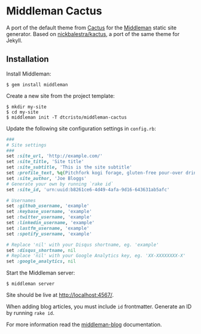 # Middleman Cactus

A port of the default theme from [Cactus](http://cactusformac.com/) for the [Middleman](https://middlemanapp.com/) static site generator. Based on [nickbalestra/kactus](https://github.com/nickbalestra/kactus), a port of the same theme for Jekyll.

## Installation

Install Middleman:

    $ gem install middleman

Create a new site from the project template:

    $ mkdir my-site
    $ cd my-site
    $ middleman init -T dtcristo/middleman-cactus

Update the following site configuration settings in `config.rb`:

```ruby
###
# Site settings
###
set :site_url, 'http://example.com/'
set :site_title, 'Site title'
set :site_subtitle, 'This is the site subtitle'
set :profile_text, %q(Pitchfork kogi forage, gluten-free pour-over drinking vinegar Etsy narwhal next level shabby chic bicycle rights tofu mustache scenester. Intelligentsia Brooklyn mumblecore, church-key meggings cardigan quinoa gluten-free banjo. Polaroid beard 8-bit, lumbersexual photo booth forage bitters mustache drinking vinegar biodiesel cardigan. Four loko raw denim polaroid selfies, mixtape skateboard lumbersexual. Odd Future Blue Bottle bicycle rights Etsy. Etsy Odd Future normcore, deep v Shoreditch seitan sustainable yr heirloom Brooklyn try-hard stumptown Bushwick cornhole. Portland chillwave pug Tumblr deep v readymade.)
set :site_author, 'Joe Bloggs'
# Generate your own by running `rake id`
set :site_id, 'urn:uuid:b8261ce6-4d49-4afa-9d16-643631ab5afc'

# Usernames
set :github_username, 'example'
set :keybase_username, 'example'
set :twitter_username, 'example'
set :linkedin_username, 'example'
set :lastfm_username, 'example'
set :spotify_username, 'example'

# Replace 'nil' with your Disqus shortname, eg. 'example'
set :disqus_shortname, nil
# Replace 'nil' with your Google Analytics key, eg. 'XX-XXXXXXXX-X'
set :google_analytics, nil
```

Start the Middleman server:

    $ middleman server

Site should be live at [http://localhost:4567/](http://localhost:4567/).

When adding blog articles, you must include `id` frontmatter. Generate an ID by running `rake id`.

For more information read the [middleman-blog](https://middlemanapp.com/basics/blogging/) documentation.

